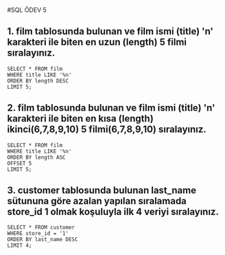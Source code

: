 #SQL ÖDEV 5

## 1. film tablosunda bulunan ve film ismi (title) 'n' karakteri ile biten en uzun (length) 5 filmi sıralayınız.
`SELECT * FROM film` <br>
`WHERE title LIKE '%n'`  <br>
`ORDER BY length DESC` <br>
`LIMIT 5;`


## 2. film tablosunda bulunan ve film ismi (title) 'n' karakteri ile biten en kısa (length) ikinci(6,7,8,9,10) 5 filmi(6,7,8,9,10) sıralayınız.
`SELECT * FROM film` <br>
`WHERE title LIKE '%n'` <br>
`ORDER BY length ASC` <br>
`OFFSET 5` <br>
`LIMIT 5;`


## 3. customer tablosunda bulunan last_name sütununa göre azalan yapılan sıralamada store_id 1 olmak koşuluyla ilk 4 veriyi sıralayınız. 
`SELECT * FROM customer`  <br>
`WHERE store_id = '1'` <br>
`ORDER BY last_name DESC` <br>
`LIMIT 4;`
